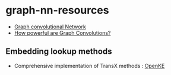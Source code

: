 # graph-nn-resources

- [Graph convolutional Network]
- [How powerful are Graph Convolutions?] 

## Embedding lookup methods

- Comprehensive implementation of TransX methods : [OpenKE]

[Graph convolutional Network]: https://tkipf.github.io/graph-convolutional-networks/
[How powerful are Graph Convolutions?]: https://www.inference.vc/how-powerful-are-graph-convolutions-review-of-kipf-welling-2016-2/
[OpenKE]: https://github.com/thunlp/OpenKE/tree/OpenKE-PyTorch

